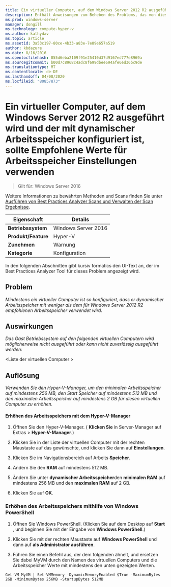 ```yaml
---
title: Ein virtueller Computer, auf dem Windows Server 2012 R2 ausgeführt wird und der mit dynamischer Arbeitsspeicher konfiguriert ist, sollte Empfohlene Werte für Arbeitsspeicher Einstellungen verwenden
description: Enthält Anweisungen zum Beheben des Problems, das von dieser Best Practices Analyzer Regel gemeldet wird.
ms.prod: windows-server
manager: dongill
ms.technology: compute-hyper-v
ms.author: kathydav
ms.topic: article
ms.assetid: 3a53c197-80ce-4b33-a83e-7e89e657a519
author: kbdazure
ms.date: 8/16/2016
ms.openlocfilehash: 855d6eba2109f91e25410d37d9167ed777e8969a
ms.sourcegitcommit: b00d7c8968c4adc8f699dbee694afe6ed36bc9de
ms.translationtype: MT
ms.contentlocale: de-DE
ms.lasthandoff: 04/08/2020
ms.locfileid: "80857873"
---
```

# <a name="a-virtual-machine-running-windows-server-2012-r2-and-configured-with-dynamic-memory-should-use-recommended-values-for-memory-settings"></a>Ein virtueller Computer, auf dem Windows Server 2012 R2 ausgeführt wird und der mit dynamischer Arbeitsspeicher konfiguriert ist, sollte Empfohlene Werte für Arbeitsspeicher Einstellungen verwenden

>Gilt für: Windows Server 2016

Weitere Informationen zu bewährten Methoden und Scans finden Sie unter [Ausführen von Best Practices Analyzer Scans und Verwalten der Scan Ergebnisse](https://go.microsoft.com/fwlink/p/?LinkID=223177).  
  
|Eigenschaft|Details|  
|-|-|  
|**Betriebssystem**|Windows Server 2016|  
|**Produkt/Feature**|Hyper-V|  
|**Zunehmen**|Warnung|  
|**Kategorie**|Konfiguration|  
  
In den folgenden Abschnitten gibt kursiv formatics den UI-Text an, der im Best Practices Analyzer Tool für dieses Problem angezeigt wird.  
  
## <a name="issue"></a>Problem  
*Mindestens ein virtueller Computer ist so konfiguriert, dass er dynamischer Arbeitsspeicher mit weniger als dem für Windows Server 2012 R2 empfohlenen Arbeitsspeicher verwendet wird.*  
  
## <a name="impact"></a>Auswirkungen  
*Das Gast Betriebssystem auf den folgenden virtuellen Computern wird möglicherweise nicht ausgeführt oder kann nicht zuverlässig ausgeführt werden:*  
  
\<Liste der virtuellen Computer >  
  
## <a name="resolution"></a>Auflösung  
*Verwenden Sie den Hyper-V-Manager, um den minimalen Arbeitsspeicher auf mindestens 256 MB, den Start Speicher auf mindestens 512 MB und den maximalen Arbeitsspeicher auf mindestens 2 GB für diesen virtuellen Computer zu erhöhen.*  
  
#### <a name="increase-memory-using-hyper-v-manager"></a>Erhöhen des Arbeitsspeichers mit dem Hyper-V-Manager  
  
1.  Öffnen Sie den Hyper-V-Manager. ( **Klicken Sie** in Server-Manager auf Extras > **Hyper-V-Manager**.)  
  
2.  Klicken Sie in der Liste der virtuellen Computer mit der rechten Maustaste auf das gewünschte, und klicken Sie dann auf **Einstellungen**.  
  
3.  Klicken Sie im Navigationsbereich auf Arbeits **Speicher**.  
  
4.  Ändern Sie den **RAM** auf mindestens 512 MB.  
  
5.  Ändern Sie unter **dynamischer Arbeitsspeicher**den **minimalen RAM** auf mindestens 256 MB und den **maximalen RAM** auf 2 GB.  
  
6.  Klicken Sie auf **OK**.  
  
### <a name="increase-memory-using-windows-powershell"></a>Erhöhen des Arbeitsspeichers mithilfe von Windows PowerShell  
  
1.  Öffnen Sie Windows PowerShell. (Klicken Sie auf dem Desktop auf **Start** , und beginnen Sie mit der Eingabe von **Windows PowerShell**.)  
  
2.  Klicken Sie mit der rechten Maustaste auf **Windows PowerShell** und dann auf **als Administrator ausführen**.  
  
3.  Führen Sie einen Befehl aus, der dem folgenden ähnelt, und ersetzen Sie dabei MyVM durch den Namen des virtuellen Computers und die Arbeitsspeicher Werte mit mindestens den unten gezeigten Werten.  
  
```  
Get-VM MyVM | Set-VMMemory -DynamicMemoryEnabled $True -MaximumBytes 2GB -MinimumBytes 256MB -StartupBytes 512MB  
```  
  


